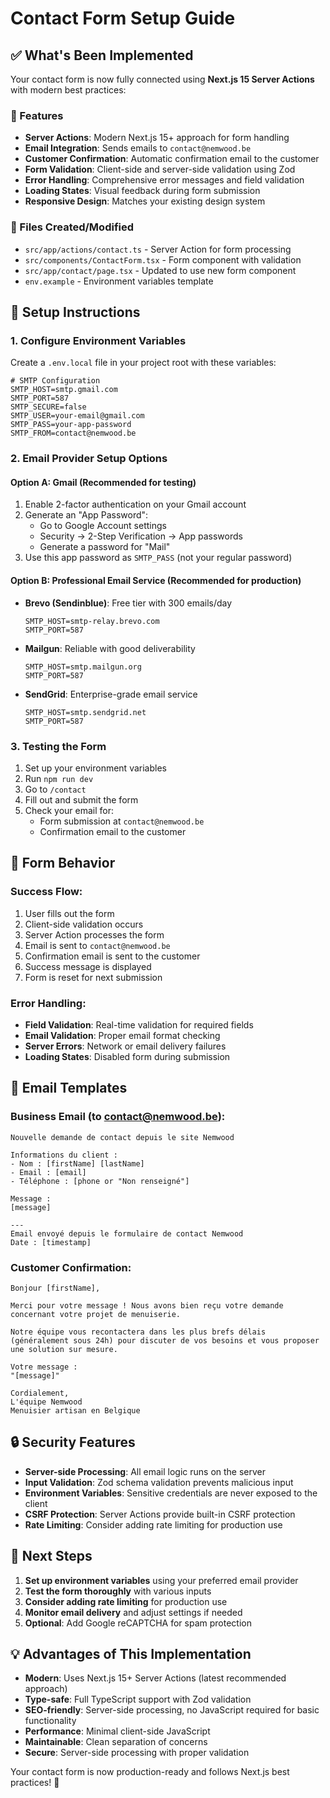 # Contact Form Setup Guide

## ✅ What's Been Implemented

Your contact form is now fully connected using **Next.js 15 Server Actions** with modern best practices:

### 🚀 Features

- **Server Actions**: Modern Next.js 15+ approach for form handling
- **Email Integration**: Sends emails to `contact@nemwood.be`
- **Customer Confirmation**: Automatic confirmation email to the customer
- **Form Validation**: Client-side and server-side validation using Zod
- **Error Handling**: Comprehensive error messages and field validation
- **Loading States**: Visual feedback during form submission
- **Responsive Design**: Matches your existing design system

### 📁 Files Created/Modified

- `src/app/actions/contact.ts` - Server Action for form processing
- `src/components/ContactForm.tsx` - Form component with validation
- `src/app/contact/page.tsx` - Updated to use new form component
- `env.example` - Environment variables template

## 🔧 Setup Instructions

### 1. Configure Environment Variables

Create a `.env.local` file in your project root with these variables:

```env
# SMTP Configuration
SMTP_HOST=smtp.gmail.com
SMTP_PORT=587
SMTP_SECURE=false
SMTP_USER=your-email@gmail.com
SMTP_PASS=your-app-password
SMTP_FROM=contact@nemwood.be
```

### 2. Email Provider Setup Options

#### Option A: Gmail (Recommended for testing)

1. Enable 2-factor authentication on your Gmail account
2. Generate an "App Password":
   - Go to Google Account settings
   - Security → 2-Step Verification → App passwords
   - Generate a password for "Mail"
3. Use this app password as `SMTP_PASS` (not your regular password)

#### Option B: Professional Email Service (Recommended for production)

- **Brevo (Sendinblue)**: Free tier with 300 emails/day
  ```env
  SMTP_HOST=smtp-relay.brevo.com
  SMTP_PORT=587
  ```
- **Mailgun**: Reliable with good deliverability
  ```env
  SMTP_HOST=smtp.mailgun.org
  SMTP_PORT=587
  ```
- **SendGrid**: Enterprise-grade email service
  ```env
  SMTP_HOST=smtp.sendgrid.net
  SMTP_PORT=587
  ```

### 3. Testing the Form

1. Set up your environment variables
2. Run `npm run dev`
3. Go to `/contact`
4. Fill out and submit the form
5. Check your email for:
   - Form submission at `contact@nemwood.be`
   - Confirmation email to the customer

## 🎯 Form Behavior

### Success Flow:

1. User fills out the form
2. Client-side validation occurs
3. Server Action processes the form
4. Email is sent to `contact@nemwood.be`
5. Confirmation email is sent to the customer
6. Success message is displayed
7. Form is reset for next submission

### Error Handling:

- **Field Validation**: Real-time validation for required fields
- **Email Validation**: Proper email format checking
- **Server Errors**: Network or email delivery failures
- **Loading States**: Disabled form during submission

## 📧 Email Templates

### Business Email (to contact@nemwood.be):

```
Nouvelle demande de contact depuis le site Nemwood

Informations du client :
- Nom : [firstName] [lastName]
- Email : [email]
- Téléphone : [phone or "Non renseigné"]

Message :
[message]

---
Email envoyé depuis le formulaire de contact Nemwood
Date : [timestamp]
```

### Customer Confirmation:

```
Bonjour [firstName],

Merci pour votre message ! Nous avons bien reçu votre demande concernant votre projet de menuiserie.

Notre équipe vous recontactera dans les plus brefs délais (généralement sous 24h) pour discuter de vos besoins et vous proposer une solution sur mesure.

Votre message :
"[message]"

Cordialement,
L'équipe Nemwood
Menuisier artisan en Belgique
```

## 🔒 Security Features

- **Server-side Processing**: All email logic runs on the server
- **Input Validation**: Zod schema validation prevents malicious input
- **Environment Variables**: Sensitive credentials are never exposed to the client
- **CSRF Protection**: Server Actions provide built-in CSRF protection
- **Rate Limiting**: Consider adding rate limiting for production use

## 🚀 Next Steps

1. **Set up environment variables** using your preferred email provider
2. **Test the form thoroughly** with various inputs
3. **Consider adding rate limiting** for production use
4. **Monitor email delivery** and adjust settings if needed
5. **Optional**: Add Google reCAPTCHA for spam protection

## 💡 Advantages of This Implementation

- **Modern**: Uses Next.js 15+ Server Actions (latest recommended approach)
- **Type-safe**: Full TypeScript support with Zod validation
- **SEO-friendly**: Server-side processing, no JavaScript required for basic functionality
- **Performance**: Minimal client-side JavaScript
- **Maintainable**: Clean separation of concerns
- **Secure**: Server-side processing with proper validation

Your contact form is now production-ready and follows Next.js best practices! 🎉

